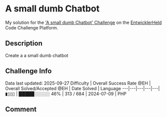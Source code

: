 # A small dumb Chatbot

My solution for the ['A small dumb Chatbot' Challenge](https://platform.entwicklerheld.de/challenge/a-small-dumb-chatbot?technology=PHP) on the [EntwicklerHeld](https://platform.entwicklerheld.de/) Code Challenge Platform.

## Description
Create a a small dumb chatbot

## Challenge Info
Data last updated: 2025-09-27
Difficulty | Overall Success Rate @EH | Overall Solved/Accepted @EH | Date Solved | Language
---|---|---|---|---|
▮▯▯▯ | █████░░░░░ 46% | 313 / 684 | 2024-07-09 | PHP

## Comment
